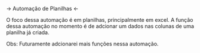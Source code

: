 -> Automação de Planilhas <-

  O foco dessa automação é em planilhas, principalmente em excel. A função dessa automação no momento
  é de adcionar um dados nas colunas de uma planilha já criada.

Obs: Futuramente adcionarei mais funções nessa automação.
